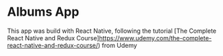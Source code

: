 # Albums App
This app was build with React Native, following the tutorial [The Complete React Native and Redux Course]https://www.udemy.com/the-complete-react-native-and-redux-course/) from Udemy
